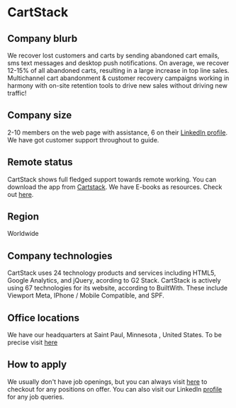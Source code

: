 # CartStack

## Company blurb

We recover lost customers and carts by sending abandoned cart emails, sms text messages and desktop push notifications.  On average, we recover 12-15% of all abandoned carts, resulting in a large increase in top line sales.
Multichannel cart abandonment & customer recovery campaigns working in harmony with on-site retention tools to drive new sales without driving new traffic!

## Company size

2-10 members on the web page with assistance, 6 on their [LinkedIn profile](https://www.linkedin.com/company/cartstack/about/). We have got customer support throughout to guide.

## Remote status

CartStack shows full fledged support towards remote working. You can download the app from [Cartstack](https://apps.3dcart.com/CartStack). We have E-books as resources. Check out [here](https://www.cartstack.com/e-books/).

## Region

Worldwide

## Company technologies

CartStack uses 24 technology products and services including HTML5, Google Analytics, and jQuery, acording to G2 Stack.
CartStack is actively using 67 technologies for its website, according to BuiltWith. These include Viewport Meta, IPhone / Mobile Compatible, and SPF.

## Office locations

We have our headquarters at Saint Paul, Minnesota , United States. To be precise visit [here](https://www.cartstack.com/contact/)

## How to apply

We usually don't have job openings, but you can always visit [here](https://www.cartstack.com/careers/) to checkout for any positions on offer.
You can also visit our LinkedIn [profile](https://www.linkedin.com/company/cartstack/jobs/) for any job queries.
